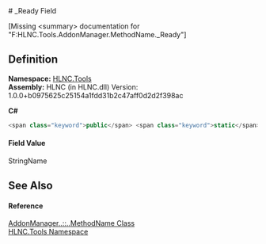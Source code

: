﻿<document xml:space="preserve">
<file name="F_HLNC_Tools_AddonManager_MethodName__Ready" /># _Ready Field<span id="PageHeader"> </span>


\[Missing &lt;summary&gt; documentation for "F:HLNC.Tools.AddonManager.MethodName._Ready"\]

<SectionTitle xml:space="preserve">

## Definition
</SectionTitle>**Namespace:** <a href="N_HLNC_Tools">HLNC.Tools</a>  
**Assembly:** HLNC (in HLNC.dll) Version: 1.0.0+b0975625c25154a1fdd31b2c47aff0d2d2f398ac

**C#**
``` C#
<span class="keyword">public</span> <span class="keyword">static</span> <span class="keyword">readonly</span> <span class="identifier">StringName</span> <span class="identifier">_Ready</span>
```

<SectionTitle xml:space="preserve">

#### Field Value
</SectionTitle><span class="noLink">StringName</span><SectionTitle xml:space="preserve">

## See Also
<span id="seeAlso"> </span></SectionTitle><SectionTitle xml:space="preserve">

#### Reference
</SectionTitle><a href="T_HLNC_Tools_AddonManager_MethodName">AddonManager<span class="languageSpecificText"><span class="cs">.</span><span class="vb">.</span><span class="cpp">::</span><span class="nu">.</span><span class="fs">.</span></span>MethodName Class</a>  
<a href="N_HLNC_Tools">HLNC.Tools Namespace</a>  
</document>